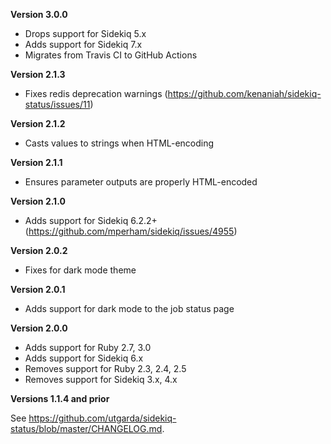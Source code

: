 **Version 3.0.0**
 - Drops support for Sidekiq 5.x
 - Adds support for Sidekiq 7.x
 - Migrates from Travis CI to GitHub Actions

**Version 2.1.3**
 - Fixes redis deprecation warnings (https://github.com/kenaniah/sidekiq-status/issues/11)

**Version 2.1.2**
 - Casts values to strings when HTML-encoding

**Version 2.1.1**
 - Ensures parameter outputs are properly HTML-encoded

**Version 2.1.0**
 - Adds support for Sidekiq 6.2.2+ (https://github.com/mperham/sidekiq/issues/4955)

**Version 2.0.2**
 - Fixes for dark mode theme

**Version 2.0.1**
 - Adds support for dark mode to the job status page

**Version 2.0.0**
 - Adds support for Ruby 2.7, 3.0
 - Adds support for Sidekiq 6.x
 - Removes support for Ruby 2.3, 2.4, 2.5
 - Removes support for Sidekiq 3.x, 4.x

**Versions 1.1.4 and prior**

See https://github.com/utgarda/sidekiq-status/blob/master/CHANGELOG.md.
